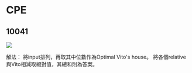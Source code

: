 # CPE

## 10041
![](https://i.imgur.com/qaoUQq4.png)

解法：
將input排列，再取其中位數作為Optimal Vito's house。
將各個relative與Vito相減取絕對值，其總和則為答案。